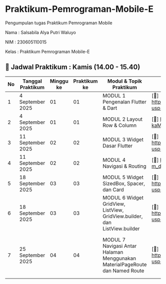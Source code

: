 # Praktikum-Pemrograman-Mobile-E
Pengumpulan tugas Praktikum Pemrograman Mobile

Nama : Salsabila Alya Putri Waluyo

NIM : 230605110015

Kelas : Praktikum Pemrograman Mobile-E  
## 📅 Jadwal Praktikum : Kamis (14.00 - 15.40)

| No | Tanggal Praktikum | Minggu ke | Praktikum ke | Modul & Topik Praktikum           | Link Google Drive | Link GitHub |
|----|-------------------|-----------|--------------|---------------------------|-------------------|-------------|
| 1  | 4 September 2025  | 01        | 01           | MODUL 1 Pengenalan Flutter & Dart | [📂] https://drive.google.com/file/d/1awuJkEVPECZQR3Obslwevs58WBeJDLZF/view?usp=sharing | [💻 GitHub](https://github.com/SalsabilaAlya26/mobile-programming-practicum-pertemuan-1-modul-1-) |
| 2  | 4 September 2025  | 01        | 01           | MODUL 2 Layout Row & Column       | [📂] https://drive.google.com/file/d/1B_EmaTQ-n8b961bV-kaM3ZucGRN5Bz3W/view?usp=sharing | [💻 GitHub](https://github.com/SalsabilaAlya26/mobile-programming-practicum-pertemuan-1-modul-2.git) |
| 3  | 11 September 2025 | 02        | 02           | MODUL 3 Widget Dasar Flutter      | [📂] https://drive.google.com/file/d/1sNAgPhvgKRwecy9z8d53I_0gQ7jGEPMN/view?usp=drive_link | [💻 GitHub](https://github.com/SalsabilaAlya26/mobile-programming-practicum-pertemuan-2-modul-1.git) |
| 4  | 11 September 2025 | 02        | 02           | MODUL 4 Navigasi & Routing        | [📂] https://drive.google.com/file/d/1nvxgbSvFUk3QNZMSchW-m_drj28Y_oRC/view?usp=sharing | [💻 GitHub](https://github.com/SalsabilaAlya26/mobile-programming-practicum-pertemuan-2-modul-2.git) |
| 5  | 18 September 2025 | 03        | 03           | MODUL 5 Widget SizedBox, Spacer, dan Card  | [📂] https://drive.google.com/file/d/1va4am4MdsnSbFexuCqVqiea9azBf9tXT/view?usp=sharing | [💻 GitHub](https://github.com/SalsabilaAlya26/mobile-programming-practicum-pertemuan-3-modul-1.git) |
| 6 | 18 September 2025 | 03         | 03           | MODUL 6 Widget GridView, ListView, GridView.builder, dan ListView.builder |  [📂] https://drive.google.com/file/d/1o6txcDuknyopv8NkYoDLJrGX2BAiH3DM/view?usp=sharing | [💻 GitHub](https://github.com/SalsabilaAlya26/mobile-programming-practicum-pertemuan-3-modul-2.git) |
| 7 | 25 September 2025 | 04        | 04          | MODUL 7 Navigasi Antar Halaman Menggunakan MaterialPageRoute dan Named Route |  [📂] https://drive.google.com/file/d/1fUfVPDAJFL0TxQfaA7tiVS88lEWvjZmg/view?usp=sharing | [💻 GitHub_Praktikum 1](https://github.com/SalsabilaAlya26/demo.navigasi.pageroute.git) <br> [💻 GitHub Praktikum 2 ](https://github.com/SalsabilaAlya26/demo_navigasi_tugas2.git) <br>[💻 GitHub Tugas ](https://github.com/SalsabilaAlya26/mobile-programming-practicum-pertemuan-4-modul-1.git)  |
